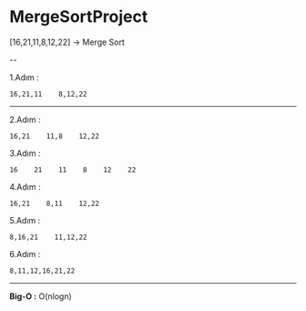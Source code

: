 # MergeSortProject

[16,21,11,8,12,22] -> Merge Sort

--

1.Adım : 

```
16,21,11    8,12,22
```
---
2.Adım : 

```
16,21    11,8    12,22
```
3.Adım : 

```
16    21    11    8    12    22
```
4.Adım : 

```
16,21    8,11    12,22
```
5.Adım : 

```
8,16,21    11,12,22
```
6.Adım : 

```
8,11,12,16,21,22
```
---
**Big-O :** O(nlogn)